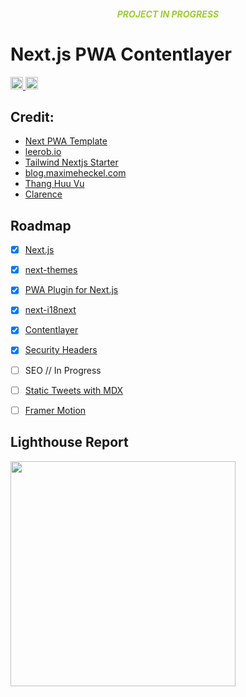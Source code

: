 <h4 style="font-style: italic; text-align: center; color: yellowgreen;">
PROJECT IN PROGRESS
</h4>

# Next.js PWA Contentlayer

<p align="left">
<a href="https://vercel.com?utm_source=jamstack-os&utm_campaign=oss">
	<img alt="Powered by Vercel" src="https://img.shields.io/badge/Deployed%20by%20Vercel-000000.svg?style=flat&logo=vercel&labelColor=000" height="20">
</a>
<a href="https://nextjs.org/">
	<img alt="Made by Next.js" src="https://img.shields.io/badge/Built%20with%20Next.js-000000.svg?style=flat&logo=Next.js&labelColor=000" height="20">
</a>
</p>

## Credit:
- [Next PWA Template](https://github.com/mvllow/next-pwa-template)
- [leerob.io](https://github.com/leerob/leerob.io)
- [Tailwind Nextjs Starter](https://github.com/timlrx/tailwind-nextjs-starter-blog)
- [blog.maximeheckel.com](https://blog.maximeheckel.com/)
- [Thang Huu Vu](https://www.thvu.dev)
- [Clarence](https://theodorusclarence.com/)

## Roadmap

- [x] [Next.js](https://github.com/vercel/next.js)
- [x] [next-themes](https://github.com/pacocoursey/next-themes)
- [x] [PWA Plugin for Next.js](https://github.com/shadowwalker/next-pwa)
- [x] [next-i18next](https://github.com/isaachinman/next-i18next)
- [x] [Contentlayer](https://github.com/contentlayerdev/contentlayer)

- [x] [Security Headers](https://developer.mozilla.org/en-US/docs/Web/HTTP/Headers)
- [ ] SEO // In Progress
- [ ] [Static Tweets with MDX](https://blog.maximeheckel.com/posts/static-tweets-with-mdx-nextjs/)
- [ ] [Framer Motion](https://www.framer.com/docs/animation/)

## Lighthouse Report
<img src="https://res.cloudinary.com/missioniz-cloud/image/upload/v1642059927/web%20development/nextjs-pwa-01132022_sv9e9b.png" width="360"/>
